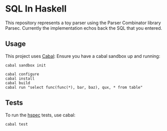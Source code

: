# SQL In Haskell

This repository represents a toy parser using the Parser Combinator library Parsec.
Currently the implementation echos back the SQL that you entered.

## Usage

This project uses [Cabal](http://katychuang.com/cabal-guide/):
Ensure you have a cabal sandbox up and running:

```shell
cabal sandbox init

cabal configure
cabal install
cabal build
cabal run "select func(func(*), bar, baz), qux, * from table"
```

## Tests

To run the [hspec](https://hspec.github.io/) tests, use cabal:

```shell
cabal test
```
